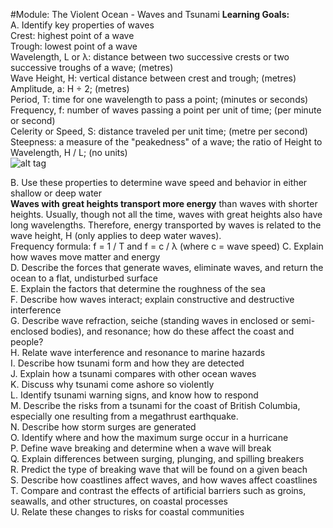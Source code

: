 #Module: The Violent Ocean - Waves and Tsunami
**Learning Goals:**  
A. Identify key properties of waves  
Crest: highest point of a wave  
Trough: lowest point of a wave  
Wavelength, L or λ: distance between two successive crests or two successive troughs of a wave; (metres)  
Wave Height, H: vertical distance between crest and trough; (metres)  
Amplitude, a: H ÷ 2; (metres)  
Period, T: time for one wavelength to pass a point; (minutes or seconds)  
Frequency, f: number of waves passing a point per unit of time; (per minute or second)  
Celerity or Speed, S: distance traveled per unit time; (metre per second)  
Steepness: a measure of the "peakedness" of a wave; the ratio of Height to Wavelength, H / L; (no units)  
![alt tag](http://www.aplusphysics.com/courses/regents/waves/images/Wave-Anatomy.png)

B. Use these properties to determine wave speed and behavior in either shallow or deep water  
**Waves with great heights transport more energy** than waves with shorter heights. Usually, though not all the time, waves with great heights also have long wavelengths. Therefore, energy transported by waves is related to the wave height, H (only applies to deep water waves).  
Frequency formula: f = 1 / T and f = c / λ (where c = wave speed)
C. Explain how waves move matter and energy  
D. Describe the forces that generate waves, eliminate waves, and return the ocean to a flat, undisturbed surface  
E. Explain the factors that determine the roughness of the sea  
F. Describe how waves interact; explain constructive and destructive interference  
G. Describe wave refraction, seiche (standing waves in enclosed or semi-enclosed bodies), and resonance; how do these affect the coast and people?  
H. Relate wave interference and resonance to marine hazards  
I. Describe how tsunami form and how they are detected  
J. Explain how a tsunami compares with other ocean waves  
K. Discuss why tsunami come ashore so violently  
L. Identify tsunami warning signs, and know how to respond  
M. Describe the risks from a tsunami for the coast of British Columbia, especially one resulting from a megathrust earthquake.  
N. Describe how storm surges are generated  
O. Identify where and how the maximum surge occur in a hurricane  
P. Define wave breaking and determine when a wave will break  
Q. Explain differences between surging, plunging, and spilling breakers  
R. Predict the type of breaking wave that will be found on a given beach  
S. Describe how coastlines affect waves, and how waves affect coastlines  
T. Compare and contrast the effects of artificial barriers such as groins, seawalls, and other structures, on coastal processes  
U. Relate these changes to risks for coastal communities  
